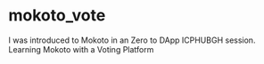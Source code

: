 # mokoto_vote
I was introduced to Mokoto in an Zero to DApp ICPHUBGH session.
Learning Mokoto with a Voting Platform 
